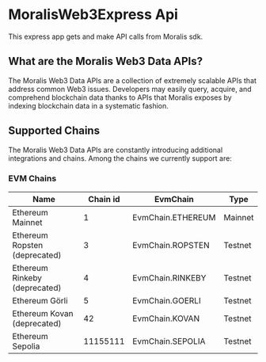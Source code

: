 # MoralisWeb3Express Api

This express app gets and make API calls from Moralis sdk.

## What are the Moralis Web3 Data APIs?

The Moralis Web3 Data APIs are a collection of extremely scalable APIs that address common Web3 issues. Developers may easily query, acquire, and comprehend blockchain data thanks to APIs that Moralis exposes by indexing blockchain data in a systematic fashion.

## Supported Chains

The Moralis Web3 Data APIs are constantly introducing additional integrations and chains. Among the chains we currently support are:

### EVM Chains

|Name                         |Chain id|EvmChain         |Type
|-----------------------------|--------|-----------------|------
|Ethereum Mainnet             |1       |EvmChain.ETHEREUM|Mainnet
|Ethereum Ropsten (deprecated)|3       |EvmChain.ROPSTEN |Testnet
|Ethereum Rinkeby (deprecated)|4       |EvmChain.RINKEBY |Testnet
|Ethereum Görli               |5       |EvmChain.GOERLI  |Testnet
|Ethereum Kovan (deprecated)  |42      |EvmChain.KOVAN   |Testnet
|Ethereum Sepolia             |11155111|EvmChain.SEPOLIA |Testnet
